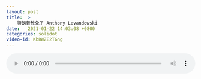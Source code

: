 ```yaml
---
layout: post
title:  >
    特朗普赦免了 Anthony Levandowski
date:   2021-01-22 14:03:08 +0800
categories: solidot
video-id: KbRWZE2TGng
---
```


<audio src="/assets/f76732ee46240a534c85d58fa615af00.mp3" style="width: 100%;" controls></audio>

